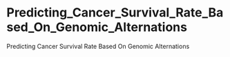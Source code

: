# Predicting_Cancer_Survival_Rate_Based_On_Genomic_Alternations
Predicting Cancer Survival Rate Based On Genomic Alternations
